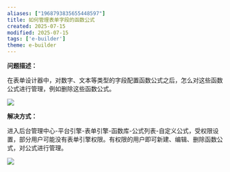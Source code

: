 ```yaml
---
aliases: ["1968793835655448597"]
title: ​如何管理表单字段的函数公式
created: 2025-07-15
modified: 2025-07-15
tags: ['e-builder']
theme: e-builder
---
```


**问题描述：**

在表单设计器中，对数字、文本等类型的字段配置函数公式之后，怎么对这些函数公式进行管理，例如删除这些函数公式。

![](d1a59d0245bdc98161e05ad03694271d.jpg)

**解决方式：**

进入后台管理中心-平台引擎-表单引擎-函数库-公式列表-自定义公式，受权限设置，部分用户可能没有表单引擎权限。有权限的用户即可新建、编辑、删除函数公式，对公式进行管理。

![](0aa832da1102e821d670f8080f4e5018.jpg)
